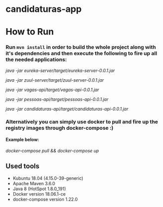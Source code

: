 # candidaturas-app

# How to Run

### Run `mvn install` in order to build the whole project along with it's dependencies and then execute the following to fire up all the needed applications:

<em>java -jar eureka-server/target/eureka-server-0.0.1.jar</em>

<em>java -jar zuul-server/target/zuul-server-0.0.1.jar</em>

<em>java -jar vagas-api/target/vagas-api-0.0.1.jar</em>

<em>java -jar pessoas-api/target/pessoas-api-0.0.1.jar</em>

<em>java -jar candidaturas-api/target/candidaturas-api-0.0.1.jar</em>

### Alternatively you can simply use docker to pull and fire up the registry images through docker-compose :)

#### Example below:
<em>docker-compose pull && docker-compose up</em>

## Used tools
* Kubuntu 18.04 (4.15.0-39-generic)
* Apache Maven 3.6.0
* Java 8 (HotSpot 1.8.0_191)
* Docker version 18.06.1-ce
* docker-compose version 1.22.0
